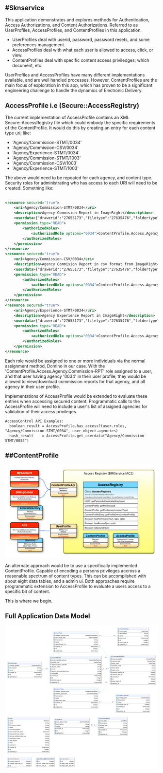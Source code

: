 #Sknservice
---

This application demonstrates and explores methods for Authentication, Access Authorizations,
and Content Authorizations.  Referred to as UserProfiles, AccessProfiles, and ContentProfiles in
this application.

* UserProfiles deal with userid, password, password resets, and some preferences management.
* AccessProfiles deal with what each user is allowed to access, click, or view.
* ContentProfiles deal with specific content access priviledges; which document, etc.
    
UserProfiles and AccessProfiles have many different implementations available, and are well handled processes.  However,
ContentProfiles are the main focus of exploration in this app, which has proven to be a significant 
engineering challenge to handle the dynamics of Electronic Delivery.  

AccessProfile i.e (Secure::AccessRegistry)
---

The current implementation of
AccessProfile contains an XML Secure::AccessRegistry file which could embody the specific requirements of
the ContentProfile.  It would do this by creating an entry for each content type uri; like:

* 'Agency/Commission-STMT/0034'
* 'Agency/Commission-CSV/0034'
* 'Agency/Experience-STMT/0034'
* 'Agency/Commission-STMT/1003'
* 'Agency/Commission-CSV/1003'
* 'Agency/Experience-STMT/1003'
    
The above would need to be repeated for each agency, and content type. Security roles for administrating
who has access to each URI will need to be created.  Something like:

```Xml

<resource secured="true">
    <uri>Agency/Commission-STMT/0034</uri>
    <description>Agency Commision Report in ImageRight</description>
    <userdata>{"drawerid":"27655173","filetype":"27635476","foldertype":"27637844","doctype":"955"}</userdata>
    <permission type="READ">
        <authorizedRoles>
            <authorizedRole options="0034">ContentProfile.Access.Agency.Commission-STMT</authorizedRole>
        </authorizedRoles>
    </permission>
</resource>
<resource secured="true">
    <uri>Agency/Commission-CSV/0034</uri>
    <description>Agency Commision Report in csv format from ImageRight</description>
    <userdata>{"drawerid":"27655173","filetype":"27635476","foldertype":"27637844","doctype":"955"}</userdata>
    <permission type="READ">
        <authorizedRoles>
            <authorizedRole options="0034">ContentProfile.Access.Agency.Commission-CSV</authorizedRole>
        </authorizedRoles>
    </permission>
</resource>
<resource secured="true">
    <uri>Agency/Experience-STMT/0034</uri>
    <description>Agency Experience Report in ImageRight</description>
    <userdata>{"drawerid":"27655173","filetype":"27635476","foldertype":"27637844","doctype":"955"}</userdata>
    <permission type="READ">
        <authorizedRoles>
            <authorizedRole options="0034">ContentProfile.Access.Agency.Experience-STMT</authorizedRole>
        </authorizedRoles>
    </permission>
</resource>

```

Each role would be assigned to one or more individuals via the normal assignment method, Domino in our case.  With the
'ContentProfile.Access.Agency.Commission-RPT' role assigned to a user, and that user having agency '0034' in their 
user profile, they would be allowed to view/download commission reports for that agency, and all agency in their user profile.  

Implementations of AccessProfile would be extended to 
evaluate these entries when accessing secured content.  Programmatic calls to the AccessProfile will need
to include a user's list of assigned agencies for validation of their access privileges. 

    AccessControl API Examples: 
      boolean_result = AccessProfile.has_access?(user.roles, "Agency/Commission-STMT/0034", user_object.agencies)
      hash_result    = AccessProfile.get_userdata("Agency/Commission-STMT/0034")

##ContentProfile
---

![ContentProfile](app/assets/images/AccessProfile-AccessRegistry.png "ContentProfile")

An alternate approach would be to use a specifically implemented ContentProfile. Capable of encoding
a persons privileges accross a reasonable spectrum of content types.  This can be accomplished with
about eight data tables, and a admin ui.   Both approaches require programmatic extension to AccessProfile
to evaluate a users access to a specific bit of content.  

This is where we begin.


## Full Application Data Model

![App Data Model](app/assets/images/sknService-DataModel.png "Application Data Model")
